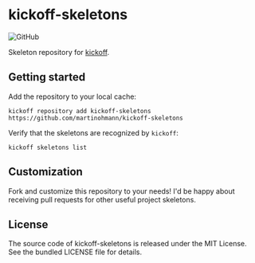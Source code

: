 # kickoff-skeletons

![GitHub](https://img.shields.io/github/license/martinohmann/kickoff-skeletons?color=orange)

Skeleton repository for [kickoff](https://github.com/martinohmann/kickoff).

## Getting started

Add the repository to your local cache:

```
kickoff repository add kickoff-skeletons https://github.com/martinohmann/kickoff-skeletons
```

Verify that the skeletons are recognized by `kickoff`:

```
kickoff skeletons list
```

## Customization

Fork and customize this repository to your needs! I'd be happy about receiving
pull requests for other useful project skeletons.

## License

The source code of kickoff-skeletons is released under the MIT License. See the bundled
LICENSE file for details.
